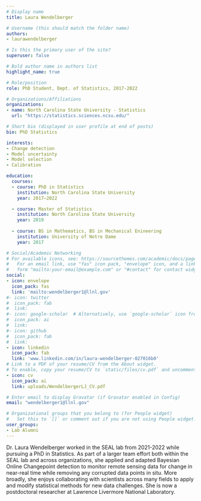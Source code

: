 ```yaml
---
# Display name
title: Laura Wendelberger

# Username (this should match the folder name)
authors:
- laurawendelberger

# Is this the primary user of the site?
superuser: false

# Bold author name in authors list
highlight_name: true

# Role/position
role: PhD Student, Dept. of Statistics, 2017-2022

# Organizations/Affiliations
organizations:
- name: North Carolina State University - Statistics
  url: "https://statistics.sciences.ncsu.edu/"

# Short bio (displayed in user profile at end of posts)
bio: PhD Statistics

interests:
- Change detection
- Model uncertainty
- Model selection
- Calibration

education:
  courses:
  - course: PhD in Statistics
    institution: North Carolina State University
    year: 2017–2022

  - course: Master of Statistics
    institution: North Carolina State University
    year: 2019
 
  - course: BS in Mathematics, BS in Mechanical Enineering
    institution: University of Notre Dame
    year: 2017

# Social/Academic Networking
# For available icons, see: https://sourcethemes.com/academic/docs/page-builder/#icons
#   For an email link, use "fas" icon pack, "envelope" icon, and a link in the
#   form "mailto:your-email@example.com" or "#contact" for contact widget.
social:
- icon: envelope
  icon_pack: fas
  link: 'mailto:wendelberger1@llnl.gov'
#- icon: twitter
#  icon_pack: fab
#  link:
#- icon: google-scholar  # Alternatively, use `google-scholar` icon from `ai` icon pack
#  icon_pack: ai
#  link:
#- icon: github
#  icon_pack: fab
#  link:
- icon: linkedin
  icon_pack: fab
  link: 'www.linkedin.com/in/laura-wendelberger-027016b0'
# Link to a PDF of your resume/CV from the About widget.
# To enable, copy your resume/CV to `static/files/cv.pdf` and uncomment the lines below.
- icon: cv
  icon_pack: ai
  link: uploads/WendelbergerLJ_CV.pdf

# Enter email to display Gravatar (if Gravatar enabled in Config)
email: "wendelberger1@llnl.gov"

# Organizational groups that you belong to (for People widget)
#   Set this to `[]` or comment out if you are not using People widget.
user_groups:
- Lab Alumni
---
```


Dr. Laura Wendelberger worked in the SEAL lab from 2021-2022 while pursuing a PhD in Statistics. As part of a larger team effort both within the SEAL lab and across organizations, she applied and adapted Bayesian Online Changepoint detection to monitor remote sensing data for change in near-real time while removing any corrupted data points in situ. More broadly, she enjoys collaborating with scientists across many fields to apply and modify statistical methods for new data challenges. She is now a postdoctoral researcher at Lawrence Livermore National Laboratory.
